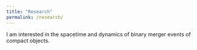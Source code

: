 ```yaml
---
title: "Research"
permalink: /research/
---
```


I am interested in the spacetime and dynamics of binary merger events of compact objects.

